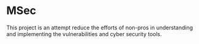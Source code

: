 # MSec
This project is an attempt  reduce the efforts of non-pros in understanding and implementing the vulnerabilities and cyber security tools.
